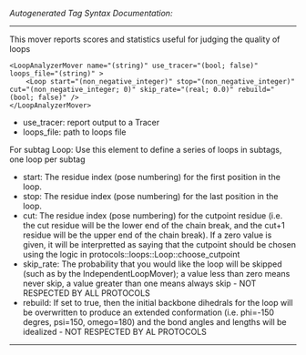 _Autogenerated Tag Syntax Documentation:_

---
This mover reports scores and statistics useful for judging the quality of loops

```
<LoopAnalyzerMover name="(string)" use_tracer="(bool; false)" loops_file="(string)" >
    <Loop start="(non_negative_integer)" stop="(non_negative_integer)" cut="(non_negative_integer; 0)" skip_rate="(real; 0.0)" rebuild="(bool; false)" />
</LoopAnalyzerMover>
```

-   use_tracer: report output to a Tracer
-   loops_file: path to loops file


For subtag Loop: Use this element to define a series of loops in subtags, one loop per subtag

-   start: The residue index (pose numbering) for the first position in the loop.
-   stop: The residue index (pose numbering) for the last position in the loop.
-   cut: The residue index (pose numbering) for the cutpoint residue (i.e. the cut residue will be the lower end of the chain break, and the cut+1 residue will be the upper end of the chain break). If a zero value is given, it will be interpretted as saying that the cutpoint should be chosen using the logic in protocols::loops::Loop::choose_cutpoint
-   skip_rate: The probability that you would like the loop will be skipped (such as by the IndependentLoopMover); a value less than zero means never skip, a value greater than one means always skip - NOT RESPECTED BY ALL PROTOCOLS
-   rebuild: If set to true, then the initial backbone dihedrals for the loop will be overwritten to produce an extended conformation (i.e. phi=-150 degres, psi=150, omego=180) and the bond angles and lengths will be idealized - NOT RESPECTED BY AL PROTOCOLS

---
